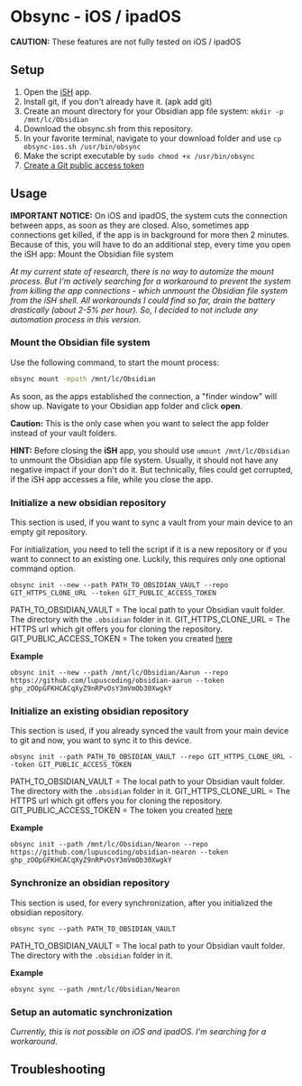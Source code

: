 # Obsync - iOS / ipadOS

**CAUTION:** These features are not fully tested on iOS / ipadOS

## Setup

1. Open the [iSH](https://apps.apple.com/de/app/ish-shell/id1436902243) app.
2. Install git, if you don't already have it. (apk add git)
3. Create an mount directory for your Obsidian app file system: `mkdir -p /mnt/lc/Obsidian`
4. Download the obsync.sh from this repository.
5. In your favorite terminal, navigate to your download folder and use `cp obsync-ios.sh /usr/bin/obsync`
6. Make the script executable by `sudo chmod +x /usr/bin/obsync`
7. [Create a Git public access token](./git_access_token.md)

## Usage
**IMPORTANT NOTICE:** On iOS and ipadOS, the system cuts the connection between apps, as soon as they are closed. Also, sometimes app connections get killed, if the app is in background for more then 2 minutes. Because of this, you will have to do an additional step, every time you open the iSH app: Mount the Obsidian file system

*At my current state of research, there is no way to automize the mount process. But I'm actively searching for a workaround to prevent the system from killing the app connections - which unmount the Obsidian file system from the iSH shell. All workarounds I could find so far, drain the battery drastically (about 2-5% per hour). So, I decided to not include any automation process in this version.*

### Mount the Obsidian file system
Use the following command, to start the mount process:
```bash
obsync mount -mpath /mnt/lc/Obsidian
```
As soon, as the apps established the connection, a "finder window" will show up. Navigate to your Obsidian app folder and click **open**.

**Caution:** This is the only case when you want to select the app folder instead of your vault folders.

**HINT:** Before closing the **iSH** app, you should use `umount /mnt/lc/Obsidian` to unmount the Obsidian app file system. Usually, it should not have any negative impact if your don't do it. But technically, files could get corrupted, if the iSH app accesses a file, while you close the app.

### Initialize a new obsidian repository
This section is used, if you want to sync a vault from your main device to an empty git repository. 

For initialization, you need to tell the script if it is a new repository or if you want to connect to an existing one.
Luckily, this requires only one optional command option.

```shell
obsync init --new --path PATH_TO_OBSIDIAN_VAULT --repo GIT_HTTPS_CLONE_URL --token GIT_PUBLIC_ACCESS_TOKEN
```

PATH_TO_OBSIDIAN_VAULT = The local path to your Obsidian vault folder. The directory with the `.obsidian` folder in it.
GIT_HTTPS_CLONE_URL      = The HTTPS url which git offers you for cloning the repository.
GIT_PUBLIC_ACCESS_TOKEN  = The token you created [here](./git_access_token.md)

**Example**
```shell
obsync init --new --path /mnt/lc/Obsidian/Aarun --repo https://github.com/lupuscoding/obsidian-aarun --token ghp_zOOpGFKHCACqXyZ9nRPvOsY3mVmOb30XwgkY
```

### Initialize an existing obsidian repository
This section is used, if you already synced the vault from your main device to git and now, you want to sync it to this device.

```shell
obsync init --path PATH_TO_OBSIDIAN_VAULT --repo GIT_HTTPS_CLONE_URL --token GIT_PUBLIC_ACCESS_TOKEN
```

PATH_TO_OBSIDIAN_VAULT = The local path to your Obsidian vault folder. The directory with the `.obsidian` folder in it.
GIT_HTTPS_CLONE_URL      = The HTTPS url which git offers you for cloning the repository.
GIT_PUBLIC_ACCESS_TOKEN  = The token you created [here](./git_access_token.md)

**Example**
```shell
obsync init --path /mnt/lc/Obsidian/Nearon --repo https://github.com/lupuscoding/obsidian-nearon --token ghp_zOOpGFKHCACqXyZ9nRPvOsY3mVmOb30XwgkY
```

### Synchronize an obsidian repository
This section is used, for every synchronization, after you initialized the obsidian repository.

```shell
obsync sync --path PATH_TO_OBSIDIAN_VAULT
```

PATH_TO_OBSIDIAN_VAULT = The local path to your Obsidian vault folder. The directory with the `.obsidian` folder in it.

**Example**
```shell
obsync sync --path /mnt/lc/Obsidian/Nearon
```

### Setup an automatic synchronization

*Currently, this is not possible on iOS and ipadOS. I'm searching for a workaround.*

## Troubleshooting
